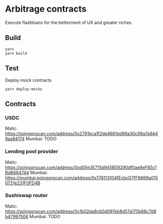 # Arbitrage contracts

Execute flashloans for the betterment of UX and greater riches.

## Build

```
yarn
yarn build
```

## Test

Deploy mock contracts
```
yarn deploy-mocks
```

## Contracts

### USDC

Matic: https://polygonscan.com/address/0x2791bca1f2de4661ed88a30c99a7a9449aa84174
Mumbai: TODO

### Lending pool provider

Matic: https://polygonscan.com/address/0xd05e3E715d945B59290df0ae8eF85c1BdB684744
Mumbai: https://mumbai.polygonscan.com/address/0x178113104fEcbcD7fF8669a0150721e231F0FD4B

### Sushiswap router

Matic: https://polygonscan.com/address/0x1b02da8cb0d097eb8d57a175b88c7d8b47997506
Mumbai: TODO
